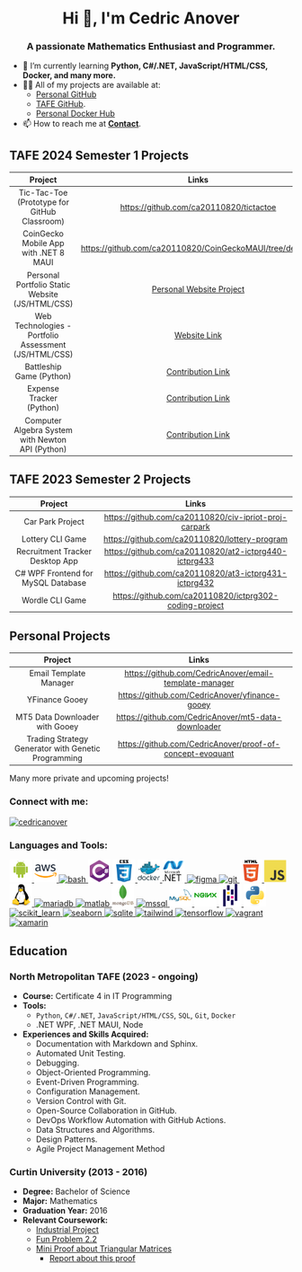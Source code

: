 <h1 align="center">Hi 👋, I'm Cedric Anover</h1>
<h3 align="center">
    A passionate Mathematics Enthusiast and Programmer.
</h3>

- 🌱 I’m currently learning **Python, C#/.NET, JavaScript/HTML/CSS, Docker, and many more.**
- 👨‍💻 All of my projects are available at:
    - [Personal GitHub](https://github.com/CedricAnover?tab=repositories)
    - [TAFE GitHub](https://github.com/ca20110820?tab=repositories).
    - [Personal Docker Hub](https://hub.docker.com/u/cedricanover94)
- 📫 How to reach me at **[Contact](https://cedricanover.github.io/contact.html)**.

## TAFE 2024 Semester 1 Projects

|                        **Project**                        |                                                           **Links**                                                           |
|:---------------------------------------------------------:|:-----------------------------------------------------------------------------------------------------------------------------:|
|       Tic-Tac-Toe (Prototype for GitHub Classroom)        |                                            https://github.com/ca20110820/tictactoe                                            |
|    CoinGecko Mobile App with .NET 8 MAUI                  |                                   https://github.com/ca20110820/CoinGeckoMAUI/tree/develop                                    |
|      Personal Portfolio Static Website (JS/HTML/CSS)      |                            [Personal Website Project](https://ca20110820.github.io/web-tech-at3/)                             |
|   Web Technologies - Portfolio Assessment (JS/HTML/CSS)   |                                   [Website Link](https://ca20110820.github.io/webtechpor/)                                    |
|                 Battleship Game (Python)                  | [Contribution Link](https://github.com/Mrinank-Bhowmick/python-beginner-projects/tree/main/projects/Battleship/battleship_v2) |
|                 Expense Tracker (Python)                  |     [Contribution Link](https://github.com/Mrinank-Bhowmick/python-beginner-projects/tree/main/projects/Expense-Tracker)      |
|     Computer Algebra System with Newton API (Python)      |  [Contribution Link](https://github.com/Mrinank-Bhowmick/python-beginner-projects/tree/main/projects/computer-algebra)  |

## TAFE 2023 Semester 2 Projects

|            **Project**             |                       **Links**                        |
|:----------------------------------:|:------------------------------------------------------:|
|          Car Park Project          | https://github.com/ca20110820/civ-ipriot-proj-carpark  |
|          Lottery CLI Game          |     https://github.com/ca20110820/lottery-program      |
|  Recruitment Tracker Desktop App   | https://github.com/ca20110820/at2-ictprg440-ictprg433  |
| C# WPF Frontend for MySQL Database | https://github.com/ca20110820/at3-ictprg431-ictprg432  |
|          Wordle CLI Game           | https://github.com/ca20110820/ictprg302-coding-project |

## Personal Projects

|                     **Project**                     |                         **Links**                         |
|:---------------------------------------------------:|:---------------------------------------------------------:|
|               Email Template Manager                |  https://github.com/CedricAnover/email-template-manager   |
|                   YFinance Gooey                    |      https://github.com/CedricAnover/yfinance-gooey       |
|           MT5 Data Downloader with Gooey            |    https://github.com/CedricAnover/mt5-data-downloader    |
| Trading Strategy Generator with Genetic Programming | https://github.com/CedricAnover/proof-of-concept-evoquant |

Many more private and upcoming projects!

<h3 align="left">Connect with me:</h3>
<p align="left">
    <a href="https://linkedin.com/in/cedricanover" target="blank">
        <img align="center" 
            src="https://raw.githubusercontent.com/rahuldkjain/github-profile-readme-generator/master/src/images/icons/Social/linked-in-alt.svg" 
            alt="cedricanover" height="30" width="40"/>
    </a>
</p>

<h3 align="left">Languages and Tools:</h3>
<p align="left">
    <a href="https://developer.android.com" target="_blank" rel="noreferrer">
    <img src="https://raw.githubusercontent.com/devicons/devicon/master/icons/android/android-original-wordmark.svg" alt="android" width="40" height="40"/> 
    </a> 
    <a href="https://aws.amazon.com" target="_blank" rel="noreferrer"> 
    <img src="https://raw.githubusercontent.com/devicons/devicon/master/icons/amazonwebservices/amazonwebservices-original-wordmark.svg" alt="aws" width="40" height="40"/> 
    </a> 
    <a href="https://www.gnu.org/software/bash/" target="_blank" rel="noreferrer"> 
    <img src="https://www.vectorlogo.zone/logos/gnu_bash/gnu_bash-icon.svg" alt="bash" width="40" height="40"/> 
    </a> 
    <a href="https://www.w3schools.com/cs/" target="_blank" rel="noreferrer"> 
    <img src="https://raw.githubusercontent.com/devicons/devicon/master/icons/csharp/csharp-original.svg" alt="csharp" width="40" height="40"/> 
    </a> 
    <a href="https://www.w3schools.com/css/" target="_blank" rel="noreferrer"> 
    <img src="https://raw.githubusercontent.com/devicons/devicon/master/icons/css3/css3-original-wordmark.svg" alt="css3" width="40" height="40"/> 
    </a> 
    <a href="https://www.docker.com/" target="_blank" rel="noreferrer"> 
    <img src="https://raw.githubusercontent.com/devicons/devicon/master/icons/docker/docker-original-wordmark.svg" alt="docker" width="40" height="40"/> 
    </a> 
    <a href="https://dotnet.microsoft.com/" target="_blank" rel="noreferrer"> 
    <img src="https://raw.githubusercontent.com/devicons/devicon/master/icons/dot-net/dot-net-original-wordmark.svg" alt="dotnet" width="40" height="40"/> 
    </a> 
    <a href="https://www.figma.com/" target="_blank" rel="noreferrer"> 
    <img src="https://www.vectorlogo.zone/logos/figma/figma-icon.svg" alt="figma" width="40" height="40"/> 
    </a> 
    <a href="https://git-scm.com/" target="_blank" rel="noreferrer"> 
    <img src="https://www.vectorlogo.zone/logos/git-scm/git-scm-icon.svg" alt="git" width="40" height="40"/> 
    </a> 
    <a href="https://www.w3.org/html/" target="_blank" rel="noreferrer"> 
    <img src="https://raw.githubusercontent.com/devicons/devicon/master/icons/html5/html5-original-wordmark.svg" alt="html5" width="40" height="40"/> 
    </a> 
    <a href="https://developer.mozilla.org/en-US/docs/Web/JavaScript" target="_blank" rel="noreferrer"> 
    <img src="https://raw.githubusercontent.com/devicons/devicon/master/icons/javascript/javascript-original.svg" alt="javascript" width="40" height="40"/> 
    </a> 
    <a href="https://www.linux.org/" target="_blank" rel="noreferrer"> 
    <img src="https://raw.githubusercontent.com/devicons/devicon/master/icons/linux/linux-original.svg" alt="linux" width="40" height="40"/> 
    </a> 
    <a href="https://mariadb.org/" target="_blank" rel="noreferrer"> 
    <img src="https://www.vectorlogo.zone/logos/mariadb/mariadb-icon.svg" alt="mariadb" width="40" height="40"/> 
    </a> 
    <a href="https://www.mathworks.com/" target="_blank" rel="noreferrer"> 
    <img src="https://upload.wikimedia.org/wikipedia/commons/2/21/Matlab_Logo.png" alt="matlab" width="40" height="40"/> 
    </a> 
    <a href="https://www.mongodb.com/" target="_blank" rel="noreferrer"> 
    <img src="https://raw.githubusercontent.com/devicons/devicon/master/icons/mongodb/mongodb-original-wordmark.svg" alt="mongodb" width="40" height="40"/> 
    </a> 
    <a href="https://www.microsoft.com/en-us/sql-server" target="_blank" rel="noreferrer"> 
    <img src="https://www.svgrepo.com/show/303229/microsoft-sql-server-logo.svg" alt="mssql" width="40" height="40"/> 
    </a> 
    <a href="https://www.mysql.com/" target="_blank" rel="noreferrer"> 
    <img src="https://raw.githubusercontent.com/devicons/devicon/master/icons/mysql/mysql-original-wordmark.svg" alt="mysql" width="40" height="40"/> 
    </a> <a href="https://www.nginx.com" target="_blank" rel="noreferrer"> 
    <img src="https://raw.githubusercontent.com/devicons/devicon/master/icons/nginx/nginx-original.svg" alt="nginx" width="40" height="40"/> 
    </a> 
    <a href="https://pandas.pydata.org/" target="_blank" rel="noreferrer"> 
    <img src="https://raw.githubusercontent.com/devicons/devicon/2ae2a900d2f041da66e950e4d48052658d850630/icons/pandas/pandas-original.svg" alt="pandas" width="40" height="40"/> 
    </a> 
    <a href="https://www.python.org" target="_blank" rel="noreferrer"> 
    <img src="https://raw.githubusercontent.com/devicons/devicon/master/icons/python/python-original.svg" alt="python" width="40" height="40"/> 
    </a> 
    <a href="https://scikit-learn.org/" target="_blank" rel="noreferrer"> 
    <img src="https://upload.wikimedia.org/wikipedia/commons/0/05/Scikit_learn_logo_small.svg" alt="scikit_learn" width="40" height="40"/> 
    </a> 
    <a href="https://seaborn.pydata.org/" target="_blank" rel="noreferrer"> 
    <img src="https://seaborn.pydata.org/_images/logo-mark-lightbg.svg" alt="seaborn" width="40" height="40"/> 
    </a> 
    <a href="https://www.sqlite.org/" target="_blank" rel="noreferrer"> 
    <img src="https://www.vectorlogo.zone/logos/sqlite/sqlite-icon.svg" alt="sqlite" width="40" height="40"/> 
    </a> 
    <a href="https://tailwindcss.com/" target="_blank" rel="noreferrer"> 
    <img src="https://www.vectorlogo.zone/logos/tailwindcss/tailwindcss-icon.svg" alt="tailwind" width="40" height="40"/> 
    </a> 
    <a href="https://www.tensorflow.org" target="_blank" rel="noreferrer"> 
    <img src="https://www.vectorlogo.zone/logos/tensorflow/tensorflow-icon.svg" alt="tensorflow" width="40" height="40"/> 
    </a> 
    <a href="https://www.vagrantup.com/" target="_blank" rel="noreferrer"> 
    <img src="https://www.vectorlogo.zone/logos/vagrantup/vagrantup-icon.svg" alt="vagrant" width="40" height="40"/> 
    </a> 
    <a href="https://dotnet.microsoft.com/apps/xamarin" target="_blank" rel="noreferrer"> 
    <img src="https://raw.githubusercontent.com/detain/svg-logos/780f25886640cef088af994181646db2f6b1a3f8/svg/xamarin.svg" alt="xamarin" width="40" height="40"/> 
</a>
</p>

## Education

### North Metropolitan TAFE (2023 - ongoing)

- **Course:** Certificate 4 in IT Programming
- **Tools:**
    - `Python`, `C#/.NET`, `JavaScript/HTML/CSS`, `SQL`, `Git`, `Docker`
    - .NET WPF, .NET MAUI, Node
- **Experiences and Skills Acquired:**
    - Documentation with Markdown and Sphinx.
    - Automated Unit Testing.
    - Debugging.
    - Object-Oriented Programming.
    - Event-Driven Programming.
    - Configuration Management.
    - Version Control with Git.
    - Open-Source Collaboration in GitHub.
    - DevOps Workflow Automation with GitHub Actions.
    - Data Structures and Algorithms.
    - Design Patterns.
    - Agile Project Management Method

### Curtin University (2013 - 2016)

- **Degree:** Bachelor of Science
- **Major:** Mathematics
- **Graduation Year:** 2016
- **Relevant Coursework:**
    - [Industrial Project](https://www.dropbox.com/s/egvuzhgtg92ux0a/Industrial_Project_Report_Anover_Cedric.pdf?dl=0)
    - [Fun Problem 2.2](https://www.dropbox.com/s/ko86b8739bphmzk/Problem%202.2%20ver%202.pdf?dl=0)
    - [Mini Proof about Triangular Matrices](https://www.dropbox.com/scl/fi/yj8495az4hw6e92imxdd6/Proof-of-the-Conjecture.pdf?rlkey=rlyr3c8f1izl6611pnie7evq6&dl=0)
        - [Report about this proof](https://www.dropbox.com/s/cbd904j11gpwwa3/Applied%20Statistics%20Report.pdf?dl=0)
